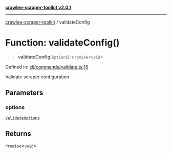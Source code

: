 [**crawlee-scraper-toolkit v2.0.1**](../README.md)

***

[crawlee-scraper-toolkit](../globals.md) / validateConfig

# Function: validateConfig()

> **validateConfig**(`options`): `Promise`\<`void`\>

Defined in: [cli/commands/validate.ts:15](https://github.com/devalexanderdaza/crawlee-scraper-toolkit/blob/main/src/cli/commands/validate.ts#L15)

Validate scraper configuration

## Parameters

### options

[`ValidateOptions`](../-internal-/interfaces/ValidateOptions.md)

## Returns

`Promise`\<`void`\>
